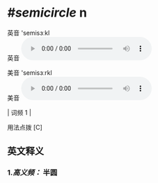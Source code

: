 # ***\#semicircle*** n
英音 'semisɜːkl  
英音
<audio src="./media/semicircle-B.aac" controls="controls"></audio>

美音 'semisɜːrkl  
美音
<audio src="./media/semicircle.aac" controls="controls"></audio>



| 词频 1 |  

用法点拨  [C]

英文释义
---
### 1.*高义频：* **半圆**  


